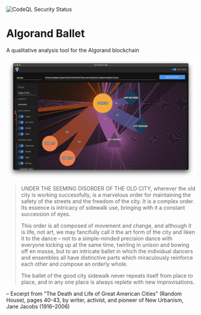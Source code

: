 ![CodeQL Security Status](https://github.com/akaalias/algorand-ballet/workflows/CodeQL/badge.svg)

# Algorand Ballet
A qualitative analysis tool for the Algorand blockchain 

![Algorand Ballet](sample-screen.png)

> UNDER THE SEEMING DISORDER OF THE OLD CITY, wherever the old city is working successfully, is a marvelous order for maintaining the safety of the streets and the freedom of the city. It is a complex order. Its essence is intricacy of sidewalk use, bringing with it a constant succession of eyes.
> 
> This order is all composed of movement and change, and although it is life, not art, we may fancifully call it the art form of the city and liken it to the dance – not to a simple-minded precision dance with everyone kicking up at the same time, twirling in unison and bowing off en masse, but to an intricate ballet in which the individual dancers and ensembles all have distinctive parts which miraculously reinforce each other and compose an orderly whole.
> 
> The ballet of the good city sidewalk never repeats itself from place to place, and in any one place is always replete with new improvisations.

– Excerpt from "The Death and Life of Great American Cities" (Random House), pages 40-43, by writer, activist, and pioneer of New Urbanism, Jane Jacobs (1916–2006)

